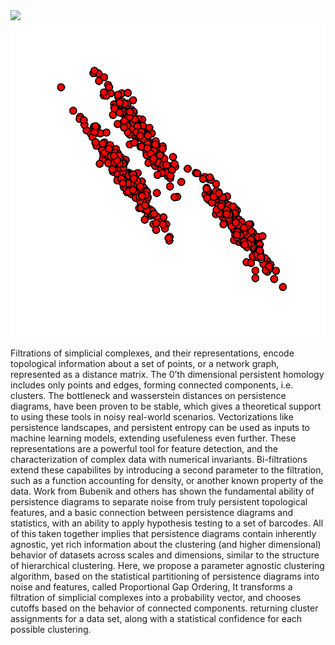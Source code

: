 <img  src="varied100frames.gif" />

<img  src="aniso60frames.gif" />


 Filtrations of simplicial complexes, and their representations, encode topological information about a set of points, or a network graph, represented as a distance matrix. The 0’th dimensional persistent homology includes only points and edges, forming connected components, i.e. clusters. The bottleneck and wasserstein distances on persistence diagrams, have been proven to be stable, which gives a theoretical support to using these tools in noisy real-world scenarios. Vectorizations like persistence landscapes, and persistent entropy can be used as inputs to machine learning models, extending usefuleness even further. These representations are a powerful tool for feature detection, and the characterization of complex data with numerical invariants. Bi-filtrations extend these capabilites by introducing a second parameter to the filtration, such as a function accounting for density, or another known property of the data. Work from Bubenik and others has shown the fundamental ability of persistence diagrams to separate noise from truly persistent topological features, and a basic connection between persistence diagrams and statistics, with an ability to apply hypothesis testing to a set of barcodes. All of this taken together implies that persistence diagrams contain inherently agnostic, yet rich information about the clustering (and higher dimensional) behavior of datasets across scales and dimensions, similar to the structure of hierarchical clustering. Here, we propose a parameter agnostic clustering algorithm, based on the statistical partitioning of persistence diagrams into noise and features, called Proportional Gap Ordering, It transforms a filtration of simplicial complexes into a probability vector, and chooses cutoffs based on the behavior of connected components. returning cluster assignments for a data set, along with a statistical confidence for each possible clustering.